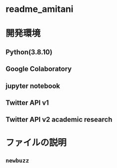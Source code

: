 # readme_amitani
# 開発環境
## Python(3.8.10)
## Google Colaboratory
## jupyter notebook
## Twitter API v1
## Twitter API v2 academic research
# ファイルの説明
##  `newbuzz` 
